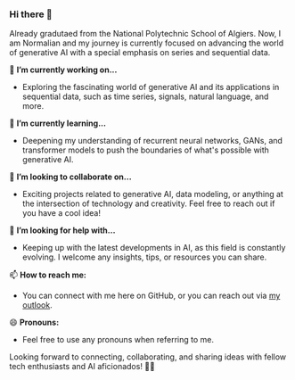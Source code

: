 ### Hi there 👋

Already gradutaed from the National Polytechnic School of Algiers. Now, I am Normalian and my journey is currently focused on advancing the world of generative AI with a special emphasis on series and sequential data.

🔭 **I’m currently working on...**
- Exploring the fascinating world of generative AI and its applications in sequential data, such as time series, signals, natural language, and more.

🌱 **I’m currently learning...**
- Deepening my understanding of recurrent neural networks, GANs, and transformer models to push the boundaries of what's possible with generative AI.

👯 **I’m looking to collaborate on...**
- Exciting projects related to generative AI, data modeling, or anything at the intersection of technology and creativity. Feel free to reach out if you have a cool idea!

🤔 **I’m looking for help with...**
- Keeping up with the latest developments in AI, as this field is constantly evolving. I welcome any insights, tips, or resources you can share.

📫 **How to reach me:**
- You can connect with me here on GitHub, or you can reach out via [my outlook](mailto:rayane.kimouche@g.enp.edu.dz).

😄 **Pronouns:**
- Feel free to use any pronouns when referring to me.

Looking forward to connecting, collaborating, and sharing ideas with fellow tech enthusiasts and AI aficionados! 🤖✨
